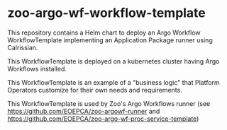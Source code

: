 # zoo-argo-wf-workflow-template

This repository contains a Helm chart to deploy an Argo Workflow WorkflowTemplate implementing an Application Package runner using Calrissian.

This WorkflowTemplate is deployed on a kubernetes cluster having Argo Workflows installed.

This WorkflowTemplate is an example of a "business logic" that Platform Operators customize for their own needs and requirements.

This WorkflowTemplate is used by Zoo's Argo Workflows runner (see https://github.com/EOEPCA/zoo-argowf-runner and https://github.com/EOEPCA/zoo-argo-wf-proc-service-template)

